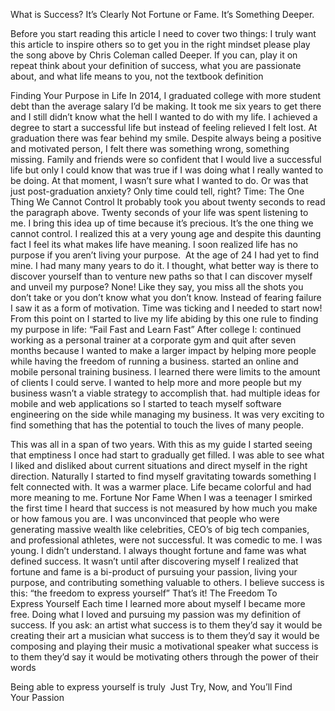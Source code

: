 What is Success? It’s Clearly Not Fortune or Fame. It’s Something Deeper.



Before you start reading this article I need to cover two things:
I truly want this article to inspire others so to get you in the right mindset please play the song above by Chris Coleman called Deeper. If you can, play it on repeat
think about your definition of success, what you are passionate about, and what life means to you, not the textbook definition

Finding Your Purpose in Life
In 2014, I graduated college with more student debt than the average salary I’d be making. It took me six years to get there and I still didn’t know what the hell I wanted to do with my life. I achieved a degree to start a successful life but instead of feeling relieved I felt lost. At graduation there was fear behind my smile.
Despite always being a positive and motivated person, I felt there was something wrong, something missing. Family and friends were so confident that I would live a successful life but only I could know that was true if I was doing what I really wanted to be doing.
At that moment, I wasn’t sure what I wanted to do. Or was that just post-graduation anxiety? Only time could tell, right?
Time: The One Thing We Cannot Control
It probably took you about twenty seconds to read the paragraph above. Twenty seconds of your life was spent listening to me. I bring this idea up of time because it’s precious. It’s the one thing we cannot control. I realized this at a very young age and despite this daunting fact I feel its what makes life have meaning.
I soon realized life has no purpose if you aren’t living your purpose. 
At the age of 24 I had yet to find mine. I had many many years to do it. I thought, what better way is there to discover yourself than to venture new paths so that I can discover myself and unveil my purpose? None! Like they say, you miss all the shots you don’t take or you don’t know what you don’t know. Instead of fearing failure I saw it as a form of motivation.
Time was ticking and I needed to start now!
From this point on I started to live my life abiding by this one rule to finding my purpose in life:
“Fail Fast and Learn Fast”
After college I:
continued working as a personal trainer at a corporate gym and quit after seven months because I wanted to make a larger impact by helping more people while having the freedom of running a business.
started an online and mobile personal training business. I learned there were limits to the amount of clients I could serve. I wanted to help more and more people but my business wasn’t a viable strategy to accomplish that.
had multiple ideas for mobile and web applications so I started to teach myself software engineering on the side while managing my business. It was very exciting to find something that has the potential to touch the lives of many people.

This was all in a span of two years.
With this as my guide I started seeing that emptiness I once had start to gradually get filled. I was able to see what I liked and disliked about current situations and direct myself in the right direction. Naturally I started to find myself gravitating towards something I felt connected with. It was a warmer place. Life became colorful and had more meaning to me.
Fortune Nor Fame
When I was a teenager I smirked the first time I heard that success is not measured by how much you make or how famous you are. I was unconvinced that people who were generating massive wealth like celebrities, CEO’s of big tech companies, and professional athletes, were not successful. It was comedic to me.
I was young. I didn’t understand. I always thought fortune and fame was what defined success.
It wasn’t  until after discovering myself I realized that fortune and fame is a bi-product of pursuing your passion, living your purpose, and contributing something valuable to others.
I believe success is this:
“the freedom to express yourself”
That’s it!
The Freedom To Express Yourself
Each time I learned more about myself I became more free. Doing what I loved and pursuing my passion was my definition of success. If you ask:
an artist what success is to them they’d say it would be creating their art
a musician what success is to them they’d say it would be composing and playing their music
a motivational speaker what success is to them they’d say it would be motivating others through the power of their words

Being able to express yourself is truly 
Just Try, Now, and You’ll Find Your Passion
